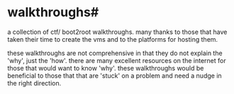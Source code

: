 # walkthroughs#

a collection of ctf/ boot2root walkthroughs. many thanks to those that have taken their time to create the vms and to the platforms for hosting them.



these walkthroughs are not comprehensive in that they do not explain the 'why', just the 'how'. there are many excellent resources on the internet for those that would want to know 'why'. these walkthroughs would be beneficial to those that that are 'stuck' on a problem and need a nudge in the right direction.